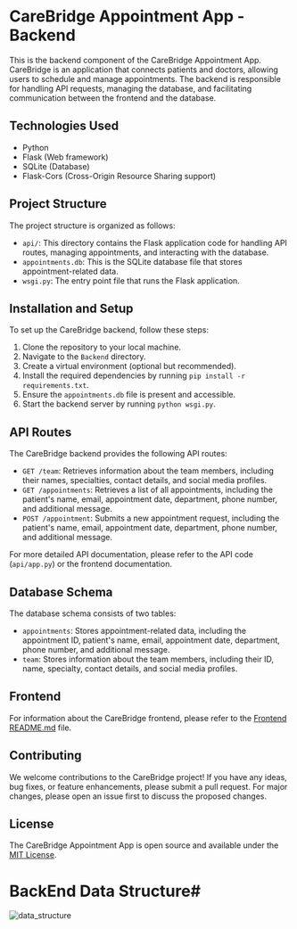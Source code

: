 ﻿# CareBridge Appointment App - Backend

This is the backend component of the CareBridge Appointment App. CareBridge is an application that connects patients and doctors, allowing users to schedule and manage appointments. The backend is responsible for handling API requests, managing the database, and facilitating communication between the frontend and the database.

## Technologies Used

- Python
- Flask (Web framework)
- SQLite (Database)
- Flask-Cors (Cross-Origin Resource Sharing support)

## Project Structure

The project structure is organized as follows:

- `api/`: This directory contains the Flask application code for handling API routes, managing appointments, and interacting with the database.
- `appointments.db`: This is the SQLite database file that stores appointment-related data.
- `wsgi.py`: The entry point file that runs the Flask application.

## Installation and Setup

To set up the CareBridge backend, follow these steps:

1. Clone the repository to your local machine.
2. Navigate to the `Backend` directory.
3. Create a virtual environment (optional but recommended).
4. Install the required dependencies by running `pip install -r requirements.txt`.
5. Ensure the `appointments.db` file is present and accessible.
6. Start the backend server by running `python wsgi.py`.

## API Routes

The CareBridge backend provides the following API routes:

- `GET /team`: Retrieves information about the team members, including their names, specialties, contact details, and social media profiles.
- `GET /appointments`: Retrieves a list of all appointments, including the patient's name, email, appointment date, department, phone number, and additional message.
- `POST /appointment`: Submits a new appointment request, including the patient's name, email, appointment date, department, phone number, and additional message.

For more detailed API documentation, please refer to the API code (`api/app.py`) or the frontend documentation.

## Database Schema

The database schema consists of two tables:

- `appointments`: Stores appointment-related data, including the appointment ID, patient's name, email, appointment date, department, phone number, and additional message.
- `team`: Stores information about the team members, including their ID, name, specialty, contact details, and social media profiles.

## Frontend

For information about the CareBridge frontend, please refer to the [Frontend README.md](/link/to/frontend/readme.md) file.

## Contributing

We welcome contributions to the CareBridge project! If you have any ideas, bug fixes, or feature enhancements, please submit a pull request. For major changes, please open an issue first to discuss the proposed changes.

## License

The CareBridge Appointment App is open source and available under the [MIT License](/link/to/license).


# BackEnd Data Structure#



![data_structure](https://live.staticflickr.com/65535/52999644713_1550c92c98_q.jpg)

